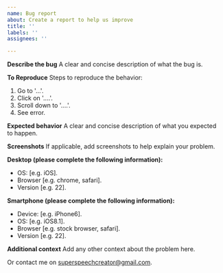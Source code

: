 ```yaml
---
name: Bug report
about: Create a report to help us improve
title: ''
labels: ''
assignees: ''

---
```


**Describe the bug**
A clear and concise description of what the bug is.

**To Reproduce**
Steps to reproduce the behavior:
1. Go to '...'.
2. Click on '....'.
3. Scroll down to '....'.
4. See error.

**Expected behavior**
A clear and concise description of what you expected to happen.

**Screenshots**
If applicable, add screenshots to help explain your problem.

**Desktop (please complete the following information):**
 - OS: [e.g. iOS].
 - Browser [e.g. chrome, safari].
 - Version [e.g. 22].

**Smartphone (please complete the following information):**
 - Device: [e.g. iPhone6].
 - OS: [e.g. iOS8.1].
 - Browser [e.g. stock browser, safari].
 - Version [e.g. 22].

**Additional context**
Add any other context about the problem here.

Or contact me on superspeechcreator@gmail.com.
